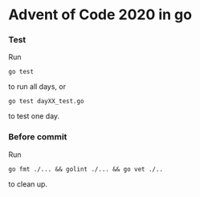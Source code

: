 # Advent of Code 2020 in go

### Test
Run

```go test```

to run all days, or 

```go test dayXX_test.go```

to test one day.
### Before commit 
Run

```go fmt ./... && golint ./... && go vet ./..```

to clean up.
